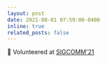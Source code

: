 ```yaml
---
layout: post
date: 2021-08-01 07:59:00-0400
inline: true
related_posts: false
---
```


:round_pushpin: Volunteered at [SIGCOMM'21](https://conferences.sigcomm.org/sigcomm/2021/)
